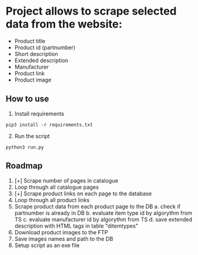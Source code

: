 # Project allows to scrape selected data from the website:
- Product title
- Product id (partnumber)
- Short description
- Extended description
- Manufacturer
- Product link
- Product image

## How to use
1. Install requirements
```
pip3 install -r requirements.txt
```
2. Run the script
```
python3 run.py
```

## Roadmap
1. [+] Scrape number of pages in catalogue
2. Loop through all catalogue pages
3. [+] Scrape product links on each page to the database
4. Loop through all product links
5. Scrape product data from each product page to the DB
    a. check if partnumber is already in DB
    b. evaluate item type id by algorythm from TS
    c. evaluate manufacturer id by algorythm from TS
    d. save extended description with HTML tags in table "ditemtypes"
6. Download product images to the FTP
7. Save images names and path to the DB
8. Setup script as an exe file